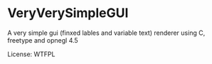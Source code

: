 # VeryVerySimpleGUI
A very simple gui (finxed lables and variable text) renderer using C, freetype and opnegl 4.5

License: WTFPL
